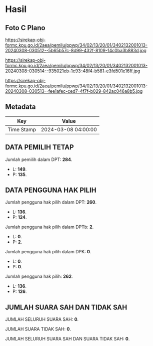 # Hasil

## Foto C Plano

https://sirekap-obj-formc.kpu.go.id/2aea/pemilu/ppwp/34/02/13/20/01/3402132001013-20240308-030512--5b65b57c-8d99-432f-8109-14c0ba3b883d.jpg

https://sirekap-obj-formc.kpu.go.id/2aea/pemilu/ppwp/34/02/13/20/01/3402132001013-20240308-030514--935021eb-1c93-48f4-b581-e3fd501e16ff.jpg

https://sirekap-obj-formc.kpu.go.id/2aea/pemilu/ppwp/34/02/13/20/01/3402132001013-20240308-030513--fee1afec-ced7-4f7f-b029-842ac046a8b5.jpg


## Metadata

| Key        | Value               |
| ---------- | ------------------- |
| Time Stamp | 2024-03-08 04:00:00 |


## DATA PEMILIH TETAP

Jumlah pemilih dalam DPT: **284**.
 * L: **149**.
 * P: **135**.

## DATA PENGGUNA HAK PILIH

Jumlah pengguna hak pilih dalam DPT: **260**.
 * L: **136**.
 * P: **124**.

Jumlah pengguna hak pilih dalam DPTb: **2**.
 * L: **0**.
 * P: **2**.

Jumlah pengguna hak pilih dalam DPK: **0**.
 * L: **0**.
 * P: **0**.

Jumlah pengguna hak pilih: **262**.
 * L: **136**.
 * P: **126**.

## JUMLAH SUARA SAH DAN TIDAK SAH

JUMLAH SELURUH SUARA SAH: **0**.

JUMLAH SUARA TIDAK SAH: **0**.

JUMLAH SELURUH SUARA SAH DAN SUARA TIDAK SAH: **0**.


